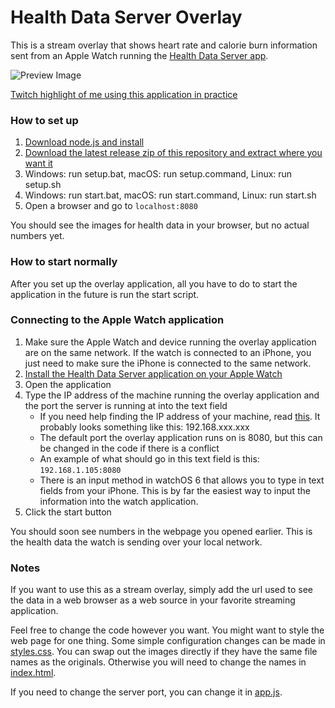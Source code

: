 # Health Data Server Overlay
This is a stream overlay that shows heart rate and calorie burn information sent from an Apple Watch running the [Health Data Server app](https://apps.apple.com/us/app/health-data-server/id1496042074).

![Preview Image](https://github.com/Rexios80/Health-Data-Server-Overlay/blob/4534a59d792d7f172a7e9958010fe4bc692c5ca7/PreviewImage.png)

[Twitch highlight of me using this application in practice](https://www.twitch.tv/videos/547255694)
### How to set up
1. [Download node.js and install](https://nodejs.org)
2. [Download the latest release zip of this repository and extract where you want it](https://github.com/Rexios80/Health-Data-Server-Overlay/releases)
3. Windows: run setup.bat, macOS: run setup.command, Linux: run setup.sh
4. Windows: run start.bat, macOS: run start.command, Linux: run start.sh
5. Open a browser and go to `localhost:8080`

You should see the images for health data in your browser, but no actual numbers yet.

### How to start normally
After you set up the overlay application, all you have to do to start the application in the future is run the start script.

### Connecting to the Apple Watch application
1. Make sure the Apple Watch and device running the overlay application are on the same network. If the watch is connected to an iPhone, you just need to make sure the iPhone is connected to the same network.
2. [Install the Health Data Server application on your Apple Watch](https://apps.apple.com/us/app/health-data-server/id1496042074)
3. Open the application
4. Type the IP address of the machine running the overlay application and the port the server is running at into the text field
   - If you need help finding the IP address of your machine, read [this](https://www.tp-link.com/us/support/faq/838/). It probably looks something like this: 192.168.xxx.xxx
   - The default port the overlay application runs on is 8080, but this can be changed in the code if there is a conflict
   - An example of what should go in this text field is this: `192.168.1.105:8080`
   - There is an input method in watchOS 6 that allows you to type in text fields from your iPhone. This is by far the easiest way to input the information into the watch application.
5. Click the start button

You should soon see numbers in the webpage you opened earlier. This is the health data the watch is sending over your local network.

### Notes
If you want to use this as a stream overlay, simply add the url used to see the data in a web browser as a web source in your favorite streaming application.

Feel free to change the code however you want. You might want to style the web page for one thing. Some simple configuration changes can be made in [styles.css](public/styles.css). You can swap out the images directly if they have the same file names as the originals. Otherwise you will need to change the names in [index.html](public/index.html).

If you need to change the server port, you can change it in [app.js](public/app.js).
